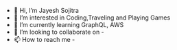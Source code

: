 - 👋 Hi, I’m Jayesh Sojitra
- 👀 I’m interested in Coding,Traveling and Playing Games
- 🌱 I’m currently learning GraphQL, AWS
- 💞️ I’m looking to collaborate on -
- 📫 How to reach me -

<!---
jayeshsimform/jayeshsimform is a ✨ special ✨ repository because its `README.md` (this file) appears on your GitHub profile.
You can click the Preview link to take a look at your changes.
--->
